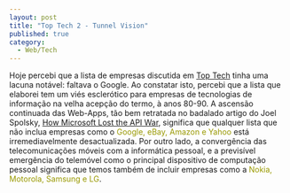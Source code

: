 ```yaml
---
layout: post
title: "Top Tech 2 - Tunnel Vision"
published: true
category:
  - Web/Tech
---
```


Hoje percebi que a lista de empresas discutida em [Top Tech] tinha uma
lacuna notável: faltava o Google. Ao constatar isto, percebi que a lista
que elaborei tem um viés esclerótico para empresas de tecnologias de
informação na velha acepção do termo, à anos 80-90. A ascensão
continuada das Web-Apps, tão bem retratada no badalado artigo do Joel
Spolsky, [How Microsoft Lost the API War], significa que qualquer lista
que não inclua empresas como o <span style="color: #999900;">Google,
eBay, Amazon e Yahoo</span> está irremediavelmente desactualizada. Por
outro lado, a convergência das telecomunicações móveis com a informática
pessoal, e a previsível emergência do telemóvel como o principal
dispositivo de computação pessoal significa que temos também de incluir
empresas como a <span style="color: #999900;">Nokia, Motorola, Samsung e
LG</span>.

  [Top Tech]: http://http://olifante.blogs.com/covil/2005/01/top_tech.html
  [How Microsoft Lost the API War]: http://http://www.joelonsoftware.com/articles/APIWar.html
